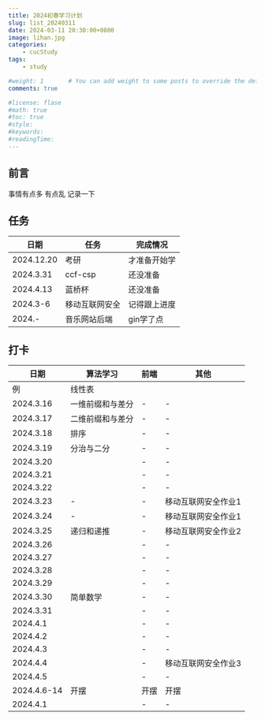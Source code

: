 ```yaml
---
title: 2024初春学习计划
slug: list_20240311
date: 2024-03-11 20:30:00+0800
image: lihan.jpg
categories:
    - cucStudy
tags:
    - study

#weight: 1       # You can add weight to some posts to override the default sorting (date descending)
comments: true

#license: flase
#math: true
#toc: true
#style: 
#keywords:
#readingTime:
---
```


## 前言

事情有点多 有点乱 记录一下

## 任务

| 日期 | 任务 | 完成情况 |
| --- | --- | --- |
| 2024.12.20 | 考研 | 才准备开始学 |
| 2024.3.31 | ccf-csp | 还没准备 |
| 2024.4.13 | 蓝桥杯 | 还没准备 |
| 2024.3-6 | 移动互联网安全 | 记得跟上进度 |
| 2024.- | 音乐网站后端 | gin学了点 | 


## 打卡

| 日期 | 算法学习 | 前端 | 其他 |
| ---- | ---- | ---- | ---- |
| 例 | 线性表 |  |  | 
| 2024.3.16 | 一维前缀和与差分 | - | - |
| 2024.3.17 | 二维前缀和与差分 | - | - |
| 2024.3.18 | 排序 | - | - |
| 2024.3.19 | 分治与二分 | - | - |
| 2024.3.20 |  | - | - |
| 2024.3.21 |  | - | - |
| 2024.3.22 |  | - | - |
| 2024.3.23 | - | - | 移动互联网安全作业1 |
| 2024.3.24 | - | - | 移动互联网安全作业1 |
| 2024.3.25 | 递归和递推 | - | 移动互联网安全作业2 |
| 2024.3.26 |  | - | - |
| 2024.3.27 |  | - | - |
| 2024.3.28 |  | - | - |
| 2024.3.29 |  | - | - |
| 2024.3.30 | 简单数学 | - | - |
| 2024.3.31 |  | - | - |
| 2024.4.1 |  | - | - |
| 2024.4.2 |  | - | - |
| 2024.4.3 |  | - | - |
| 2024.4.4 |  | - | 移动互联网安全作业3 |
| 2024.4.5 |  | - | - |
| 2024.4.6-14 | 开摆 | 开摆 | 开摆 |
| 2024.4.1 |  | - | - |


